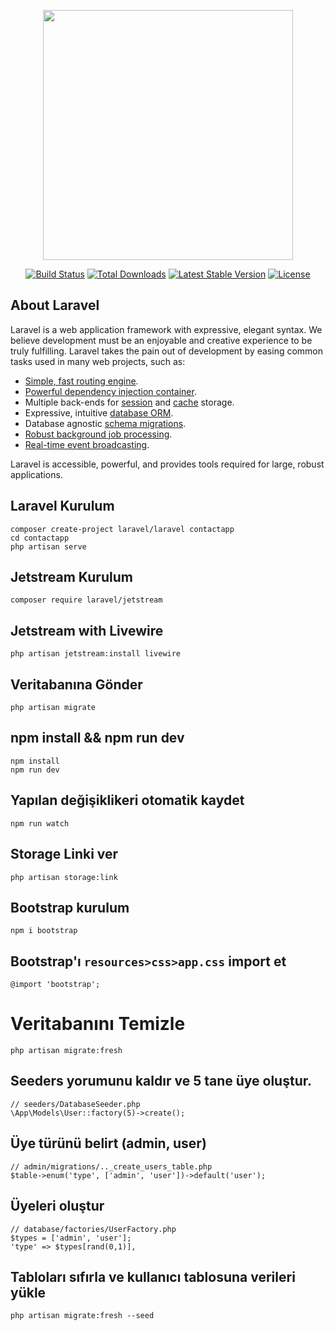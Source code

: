 <p align="center"><a href="https://laravel.com" target="_blank"><img src="https://raw.githubusercontent.com/laravel/art/master/logo-lockup/5%20SVG/2%20CMYK/1%20Full%20Color/laravel-logolockup-cmyk-red.svg" width="400"></a></p>

<p align="center">
<a href="https://travis-ci.org/laravel/framework"><img src="https://travis-ci.org/laravel/framework.svg" alt="Build Status"></a>
<a href="https://packagist.org/packages/laravel/framework"><img src="https://img.shields.io/packagist/dt/laravel/framework" alt="Total Downloads"></a>
<a href="https://packagist.org/packages/laravel/framework"><img src="https://img.shields.io/packagist/v/laravel/framework" alt="Latest Stable Version"></a>
<a href="https://packagist.org/packages/laravel/framework"><img src="https://img.shields.io/packagist/l/laravel/framework" alt="License"></a>
</p>

## About Laravel

Laravel is a web application framework with expressive, elegant syntax. We believe development must be an enjoyable and creative experience to be truly fulfilling. Laravel takes the pain out of development by easing common tasks used in many web projects, such as:

- [Simple, fast routing engine](https://laravel.com/docs/routing).
- [Powerful dependency injection container](https://laravel.com/docs/container).
- Multiple back-ends for [session](https://laravel.com/docs/session) and [cache](https://laravel.com/docs/cache) storage.
- Expressive, intuitive [database ORM](https://laravel.com/docs/eloquent).
- Database agnostic [schema migrations](https://laravel.com/docs/migrations).
- [Robust background job processing](https://laravel.com/docs/queues).
- [Real-time event broadcasting](https://laravel.com/docs/broadcasting).

Laravel is accessible, powerful, and provides tools required for large, robust applications.

## Laravel Kurulum
```
composer create-project laravel/laravel contactapp
cd contactapp
php artisan serve
```
## Jetstream Kurulum
```
composer require laravel/jetstream
```
## Jetstream with Livewire
```
php artisan jetstream:install livewire
```
## Veritabanına Gönder
```
php artisan migrate
```
## npm install && npm run dev
```
npm install
npm run dev
```
## Yapılan değişiklikeri otomatik kaydet
```
npm run watch
```
## Storage Linki ver
```
php artisan storage:link
```
## Bootstrap kurulum
```
npm i bootstrap
```
## Bootstrap'ı ```resources>css>app.css``` import et
```
@import 'bootstrap';
```
# Veritabanını Temizle
```
php artisan migrate:fresh
```
## Seeders yorumunu kaldır ve 5 tane üye oluştur.
```
// seeders/DatabaseSeeder.php
\App\Models\User::factory(5)->create();
```
## Üye türünü belirt (admin, user)
```
// admin/migrations/.._create_users_table.php
$table->enum('type', ['admin', 'user'])->default('user');
```
## Üyeleri oluştur
```
// database/factories/UserFactory.php
$types = ['admin', 'user'];
'type' => $types[rand(0,1)],
```
## Tabloları sıfırla ve kullanıcı tablosuna verileri yükle
```
php artisan migrate:fresh --seed
```